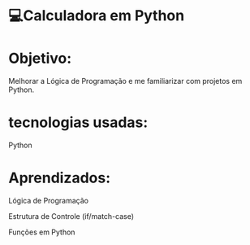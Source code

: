# 💻Calculadora em Python

# Objetivo:

Melhorar a Lógica de Programação e me familiarizar com projetos em Python.

# tecnologias usadas:
Python

# Aprendizados:

Lógica de Programação

Estrutura de Controle (if/match-case)

Funções em Python
